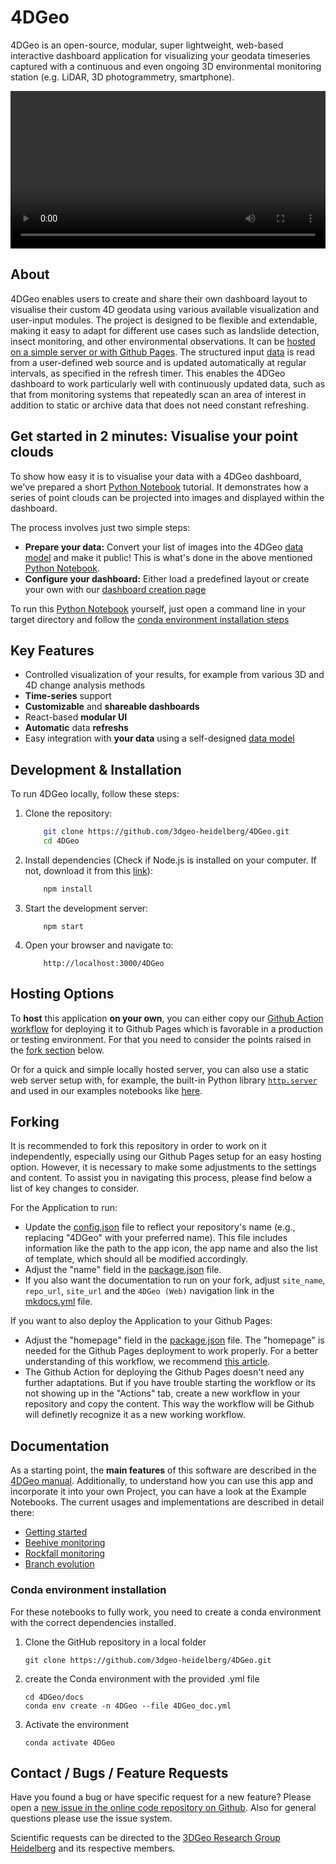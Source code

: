 # 4DGeo

4DGeo is an open-source, modular, super lightweight, web-based interactive dashboard application for visualizing your geodata timeseries captured with a continuous and even ongoing 3D environmental monitoring station (e.g. LiDAR, 3D photogrammetry, smartphone). 

<video width="100%" controls>
  <source src="img/4DGeoTrailer.mp4" type="video/mp4">
</video>

## About

4DGeo enables users to create and share their own dashboard layout to visualise their custom 4D geodata using various available visualization and user-input modules. The project is designed to be flexible and extendable, making it easy to adapt for different use cases such as landslide detection, insect monitoring, and other environmental observations. It can be [hosted on a simple server or with Github Pages](#hosting-options). The structured input [data](Application.md#21-data-model) is read from a user-defined web  source and is updated automatically at regular intervals, as specified in the refresh timer. This enables the 4DGeo dashboard to work particularly well with continuously updated data, such as that from monitoring systems that repeatedly scan an area of interest in addition to static or archive data that does not need constant refreshing.

## Get started in 2 minutes: Visualise your point clouds

To show how easy it is to visualise your data with a 4DGeo dashboard, we've prepared a short [Python Notebook](getting_started.ipynb) tutorial. It demonstrates how a series of point clouds can be projected into images and displayed within the dashboard.

The process involves just two simple steps:

- **Prepare your data:** Convert your list of images into the 4DGeo [data model](Application.md#21-data-model) and make it public! This is what's done in the above mentioned [Python Notebook](getting_started.ipynb).
- **Configure your dashboard:** Either load a predefined layout or create your own with our [dashboard creation page](Application.md#1-creation-page)


To run this [Python Notebook](getting_started.ipynb) yourself, just open a command line in your target directory and follow the [conda environment installation steps](#conda-environment-installation)

## Key Features

- Controlled visualization of your results, for example from various 3D and 4D change analysis methods
- **Time-series** support
- **Customizable** and **shareable dashboards**
- React-based **modular UI**
- **Automatic** data **refreshs**
- Easy integration with **your data** using a self-designed [data model](Application.md#21-data-model)


## Development & Installation

To run 4DGeo locally, follow these steps:

1. Clone the repository:

    ``` sh
        git clone https://github.com/3dgeo-heidelberg/4DGeo.git
        cd 4DGeo
    ```

2. Install dependencies (Check if Node.js is installed on your computer. If not, download it from this [link](https://nodejs.org/en/download)):

    ``` sh
        npm install
    ```

3. Start the development server:

    ```
        npm start
    ```

4. Open your browser and navigate to:

    ```
        http://localhost:3000/4DGeo
    ```

## Hosting Options

To **host** this application **on your own**, you can either copy our [Github Action workflow](https://github.com/3dgeo-heidelberg/4DGeo/blob/main/.github/workflows/react-deploy.yml) for deploying it to Github Pages which is favorable in a production or testing environment. For that you need to consider the points raised in the [fork section](#forking) below. 

Or for a quick and simple locally hosted server, you can also use a static web server setup with, for example, the built-in Python library [`http.server`](https://docs.python.org/3/library/http.server.html) and used in our examples notebooks like [here](rockfall_monitoring.ipynb#visualise-the-data-in-the-dashboard).

## Forking

It is recommended to fork this repository in order to work on it independently, especially using our Github Pages setup for an easy hosting option. However, it is necessary to make some adjustments to the settings and content. To assist you in navigating this process, please find below a list of key changes to consider.   

For the Application to run:

- Update the [config.json](https://github.com/3dgeo-heidelberg/4DGeo/blob/main/public/config.json) file to reflect your repository's name (e.g., replacing "4DGeo" with your preferred name). This file includes information like the path to the app icon, the app name and also the list of template, which should all be modified accordingly.
- Adjust the "name" field in the [package.json](https://github.com/3dgeo-heidelberg/4DGeo/blob/main/package.json) file.
- If you also want the documentation to run on your fork, adjust ``site_name``, ``repo_url``, ``site_url`` and the ``4DGeo (Web)`` navigation link in the [mkdocs.yml](https://github.com/3dgeo-heidelberg/4DGeo/blob/main/mkdocs/mkdocs.yml) file.

If you want to also deploy the Application to your Github Pages:

- Adjust the "homepage" field in the [package.json](https://github.com/3dgeo-heidelberg/4DGeo/blob/main/package.json) file. The "homepage" is needed for the Github Pages deployment to work properly. For a better understanding of this workflow, we recommend [this article](https://blog.logrocket.com/gh-pages-react-apps/).
- The Github Action for deploying the Github Pages doesn't need any further adaptations. But if you have trouble starting the workflow or its not showing up in the "Actions" tab, create a new workflow in your repository and copy the content. This way the workflow will be Github will definetly recognize it as a new working workflow.

## Documentation

As a starting point, the **main features** of this software are described in the [4DGeo manual](Application.md). Additionally, to understand how you can use this app and incorporate it into your own Project, you can have a look at the Example Notebooks. The current usages and implementations are described in detail there:

- [Getting started](getting_started.ipynb)
- [Beehive monitoring](beehive.ipynb)
- [Rockfall monitoring](rockfall_monitoring.ipynb)
- [Branch evolution](branch_evolution.ipynb)

### Conda environment installation
For these notebooks to fully work, you need to create a conda environment with the correct dependencies installed.

1. Clone the GitHub repository in a local folder
    ```
    git clone https://github.com/3dgeo-heidelberg/4DGeo.git
    ```
2. create the Conda environment with the provided .yml file
    ```
    cd 4DGeo/docs
    conda env create -n 4DGeo --file 4DGeo_doc.yml
    ```
3. Activate the environment
    ```
    conda activate 4DGeo
    ```

## Contact / Bugs / Feature Requests

Have you found a bug or have specific request for a new feature? Please open a [new issue in the online code repository on Github](https://github.com/3dgeo-heidelberg/4DGeo/issues). Also for general questions please use the issue system.

Scientific requests can be directed to the [3DGeo Research Group Heidelberg](https://www.geog.uni-heidelberg.de/en/3dgeo) and its respective members.
